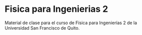 # Fisica para Ingenierias 2

Material de clase para el curso de Física para Ingenierías 2 de la Universidad San Francisco de Quito.

<!-- ## Usage

### Building the book

If you'd like to develop and/or build the Fisica para Ingenierias 2 book, you should:

1. Clone this repository
2. Run `pip install -r requirements.txt` (it is recommended you do this within a virtual environment)
3. (Optional) Edit the books source files located in the `fis2702-Spring2023-USFQ/` directory
4. Run `jupyter-book clean fis2702-Spring2023-USFQ/` to remove any existing builds
5. Run `jupyter-book build fis2702-Spring2023-USFQ/`

A fully-rendered HTML version of the book will be built in `fis2702-Spring2023-USFQ/_build/html/`.

### Hosting the book

Please see the [Jupyter Book documentation](https://jupyterbook.org/publish/web.html) to discover options for deploying a book online using services such as GitHub, GitLab, or Netlify.

For GitHub and GitLab deployment specifically, the [cookiecutter-jupyter-book](https://github.com/executablebooks/cookiecutter-jupyter-book) includes templates for, and information about, optional continuous integration (CI) workflow files to help easily and automatically deploy books online with GitHub or GitLab. For example, if you chose `github` for the `include_ci` cookiecutter option, your book template was created with a GitHub actions workflow file that, once pushed to GitHub, automatically renders and pushes your book to the `gh-pages` branch of your repo and hosts it on GitHub Pages when a push or pull request is made to the main branch.

## Contributors

We welcome and recognize all contributions. You can see a list of current contributors in the [contributors tab](https://github.com/alefisico/fis2702-Spring2023-USFQ/graphs/contributors).

## Credits

This project is created using the excellent open source [Jupyter Book project](https://jupyterbook.org/) and the [executablebooks/cookiecutter-jupyter-book template](https://github.com/executablebooks/cookiecutter-jupyter-book). -->
